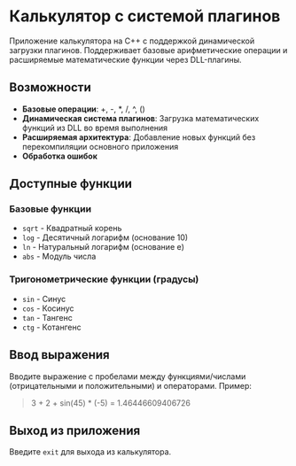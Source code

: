 # Калькулятор с системой плагинов

Приложение калькулятора на C++ с поддержкой динамической загрузки плагинов. Поддерживает базовые арифметические операции и расширяемые математические функции через DLL-плагины.

## Возможности

- **Базовые операции**: +, -, *, /, ^, ()
- **Динамическая система плагинов**: Загрузка математических функций из DLL во время выполнения
- **Расширяемая архитектура**: Добавление новых функций без перекомпиляции основного приложения
- **Обработка ошибок**

## Доступные функции

### Базовые функции
- `sqrt` - Квадратный корень
- `log` - Десятичный логарифм (основание 10)
- `ln` - Натуральный логарифм (основание e)
- `abs` - Модуль числа

### Тригонометрические функции (градусы)
- `sin` - Синус
- `cos` - Косинус
- `tan` - Тангенс
- `ctg` - Котангенс

## Ввод выражения
Вводите выражение с пробелами между функциями/числами (отрицательными и положительными) и операторами.
Пример:
> 3 + 2 + sin(45) * (-5)
= 1.46446609406726

## Выход из приложения
Введите `exit` для выхода из калькулятора.
